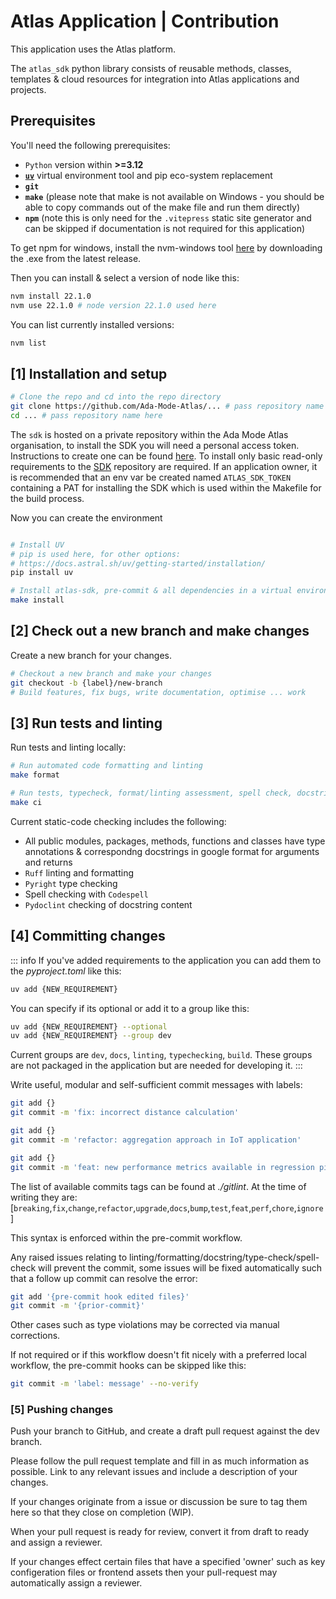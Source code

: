 # Atlas Application | Contribution

This application uses the Atlas platform.

The `atlas_sdk` python library consists of reusable methods, classes, templates & cloud resources for integration into Atlas applications and projects.

## Prerequisites

You'll need the following prerequisites:

- `Python` version within **>=3.12**
- [**`uv`**](https://docs.astral.sh/uv/getting-started/installation/) virtual environment tool and pip eco-system replacement
- **`git`**
- **`make`** (please note that make is not available on Windows - you should be able to copy commands out of the make file and run them directly)
- **`npm`** (note this is only need for the `.vitepress` static site generator and can be skipped if documentation is not required for this application)

To get npm for windows, install the nvm-windows tool [here](https://github.com/coreybutler/nvm-windows) by downloading the .exe from the latest release.

Then you can install & select a version of node like this:
```bash
nvm install 22.1.0
nvm use 22.1.0 # node version 22.1.0 used here
```

You can list currently installed versions:
```bash
nvm list
```

## [1] Installation and setup


```bash
# Clone the repo and cd into the repo directory
git clone https://github.com/Ada-Mode-Atlas/... # pass repository name here
cd ... # pass repository name here
```

The `sdk` is hosted on a private repository within the Ada Mode Atlas organisation, to install the SDK you will need a personal access token. Instructions to create one can be found [here](https://docs.github.com/en/authentication/keeping-your-account-and-data-secure/managing-your-personal-access-tokens). To install only basic read-only requirements to the [SDK](https://github.com/Ada-Mode-Atlas/Atlas-SDK) repository are required. If an application owner, it is recommended that an env var be created named `ATLAS_SDK_TOKEN` containing a PAT for installing the SDK which is used within the Makefile for the build process.

Now you can create the environment
```bash

# Install UV
# pip is used here, for other options:
# https://docs.astral.sh/uv/getting-started/installation/
pip install uv

# Install atlas-sdk, pre-commit & all dependencies in a virtual environmment
make install
```

## [2] Check out a new branch and make changes

Create a new branch for your changes.

```bash
# Checkout a new branch and make your changes
git checkout -b {label}/new-branch
# Build features, fix bugs, write documentation, optimise ... work
```

## [3] Run tests and linting

Run tests and linting locally:

```bash
# Run automated code formatting and linting
make format

# Run tests, typecheck, format/linting assessment, spell check, docstring review
make ci
```

Current static-code checking includes the following:
* All public modules, packages, methods, functions and classes have type annotations & correspondng docstrings in google format for arguments and returns
* `Ruff` linting and formatting
* `Pyright` type checking
* Spell checking with `Codespell`
* `Pydoclint` checking of docstring content


## [4] Committing changes


::: info
If you've added requirements to the application you can add them to the *pyproject.toml* like this:
```bash
uv add {NEW_REQUIREMENT}
```
You can specify if its optional or add it to a group like this:
```bash
uv add {NEW_REQUIREMENT} --optional
uv add {NEW_REQUIREMENT} --group dev
```
Current groups are `dev`, `docs`, `linting`, `typechecking`, `build`. These groups are not
packaged in the application but are needed for developing it.
:::


Write useful, modular and self-sufficient commit messages with labels:

```bash
git add {}
git commit -m 'fix: incorrect distance calculation'

git add {}
git commit -m 'refactor: aggregation approach in IoT application'

git add {}
git commit -m 'feat: new performance metrics available in regression pipeline'

```

The list of available commits tags can be found at *./gitlint*. At the time of writing they are: [`breaking`,`fix`,`change`,`refactor`,`upgrade`,`docs`,`bump`,`test`,`feat`,`perf`,`chore`,`ignore`]

This syntax is enforced within the pre-commit workflow.

Any raised issues relating to linting/formatting/docstring/type-check/spell-check will prevent the commit, some issues will be fixed automatically such that a follow up commit can resolve the error:
```bash
git add '{pre-commit hook edited files}'
git commit -m '{prior-commit}'
```
Other cases such as type violations may be corrected via manual corrections.

If not required or if this workflow doesn't fit nicely with a preferred local workflow, the pre-commit hooks can be skipped like this:
```bash
git commit -m 'label: message' --no-verify
```

### [5] Pushing changes

Push your branch to GitHub, and create a draft pull request against the dev branch.

Please follow the pull request template and fill in as much information as possible. Link to any relevant issues and include a description of your changes.

If your changes originate from a issue or discussion be sure to tag them here so that they close on completion (WIP).

When your pull request is ready for review, convert it from draft to ready and assign a reviewer.

If your changes effect certain files that have a specified 'owner' such as key configeration files or frontend assets then your pull-request may automatically assign a reviewer.